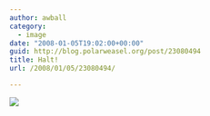 ```yaml
---
author: awball
category:
  - image
date: "2008-01-05T19:02:00+00:00"
guid: http://blog.polarweasel.org/post/23080494
title: Halt!
url: /2008/01/05/23080494/

---
```

[![](/wp-content/uploads/2008/01/23080494.jpg)](http://www.angelfire.com/sk3/volkarmorycustoms/images/motivator.jpg)

